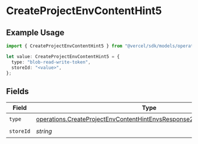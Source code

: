# CreateProjectEnvContentHint5

## Example Usage

```typescript
import { CreateProjectEnvContentHint5 } from "@vercel/sdk/models/operations";

let value: CreateProjectEnvContentHint5 = {
  type: "blob-read-write-token",
  storeId: "<value>",
};
```

## Fields

| Field                                                                                                                                                                | Type                                                                                                                                                                 | Required                                                                                                                                                             | Description                                                                                                                                                          |
| -------------------------------------------------------------------------------------------------------------------------------------------------------------------- | -------------------------------------------------------------------------------------------------------------------------------------------------------------------- | -------------------------------------------------------------------------------------------------------------------------------------------------------------------- | -------------------------------------------------------------------------------------------------------------------------------------------------------------------- |
| `type`                                                                                                                                                               | [operations.CreateProjectEnvContentHintEnvsResponse201ApplicationJSONType](../../models/operations/createprojectenvcontenthintenvsresponse201applicationjsontype.md) | :heavy_check_mark:                                                                                                                                                   | N/A                                                                                                                                                                  |
| `storeId`                                                                                                                                                            | *string*                                                                                                                                                             | :heavy_check_mark:                                                                                                                                                   | N/A                                                                                                                                                                  |
